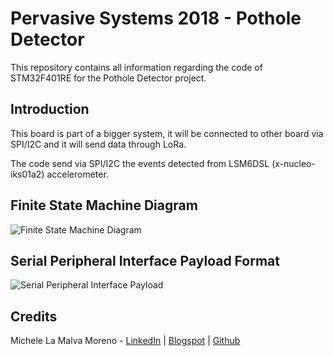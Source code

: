 # Pervasive Systems 2018 - Pothole Detector

This repository contains all information regarding the code of STM32F401RE for the Pothole Detector project.

## Introduction
This board is part of a bigger system, it will be connected to other board via SPI/I2C and it will send data through LoRa.

The code send via SPI/I2C the events detected from LSM6DSL (x-nucleo-iks01a2) accelerometer.

## Finite State Machine Diagram
![Finite State Machine Diagram](https://raw.githubusercontent.com/Mickyleitor/STM32F401RE-PotholeDetector/master/Docs/State-machine.png)

## Serial Peripheral Interface Payload Format
![Serial Peripheral Interface Payload](https://raw.githubusercontent.com/Mickyleitor/STM32F401RE-PotholeDetector/master/Docs/Payload-format.png)
## Credits

Michele La Malva Moreno - [LinkedIn](https://www.linkedin.com/in/michele-la-malva-moreno/) | [Blogspot](https://mickysim.blogspot.com/) | [Github](https://github.com/Mickyleitor)
